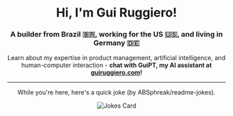 <h1 align="center">Hi, I'm Gui Ruggiero!</h1>
<h3 align="center">A builder from Brazil 🇧🇷, working for the US 🇺🇸, and living in Germany 🇩🇪</h3>

<p align="center">Learn about my expertise in product management, artificial intelligence, and human-computer interaction - <b>chat with GuiPT, my AI assistant at <a href="https://guiruggiero.com/?utm_source=github&utm_medium=profile" target="_blank">guiruggiero.com</a>!</b></p>

<hr>

<p align="center">While you're here, here's a quick joke (by ABSphreak/readme-jokes).</p>

<div align="center"><img src="https://readme-jokes.vercel.app/api" alt="Jokes Card"/><div>